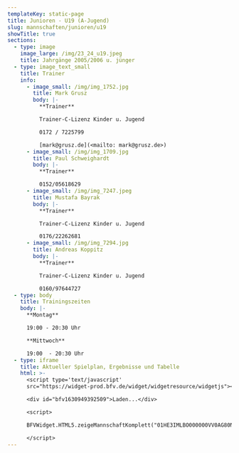 ```yaml
---
templateKey: static-page
title: Junioren - U19 (A-Jugend)
slug: mannschaften/junioren/u19
showTitle: true
sections:
  - type: image
    image_large: /img/23_24_u19.jpeg
    title: Jahrgänge 2005/2006 u. jünger
  - type: image_text_small
    title: Trainer
    info:
      - image_small: /img/img_1752.jpg
        title: Mark Grusz
        body: |-
          **Trainer**

          Trainer-C-Lizenz Kinder u. Jugend

          0172 / 7225799

          [mark@grusz.de](<mailto: mark@grusz.de>)
      - image_small: /img/img_1709.jpg
        title: Paul Schweighardt
        body: |-
          **Trainer**

          0152/05618629
      - image_small: /img/img_7247.jpeg
        title: Mustafa Bayrak
        body: |-
          **Trainer**

          Trainer-C-Lizenz Kinder u. Jugend

          0176/22262681
      - image_small: /img/img_7294.jpg
        title: Andreas Koppitz
        body: |-
          **Trainer**

          Trainer-C-Lizenz Kinder u. Jugend

          0160/97644727
  - type: body
    title: Trainingszeiten
    body: |-
      **Montag**

      19:00 - 20:30 Uhr

      **Mittwoch**

      19:00  - 20:30 Uhr
  - type: iframe
    title: Aktueller Spielplan, Ergebnisse und Tabelle
    html: >-
      <script type='text/javascript'
      src="https://widget-prod.bfv.de/widget/widgetresource/widgetjs"></script>

      <div id="bfv1630949392509">Laden...</div>

      <script>

      BFVWidget.HTML5.zeigeMannschaftKomplett("01HE3IMLBO000000VV0AG80NVTE4NR7G", "bfv1630949392509", { height: "800", width: "350", selectedTab:BFVWidget.HTML5.mannschaftTabs.spiele, colorResults: "undefined" , colorNav: "undefined" , colorClubName : "undefined" , backgroundNav: "undefined"});

      </script>
---
```

